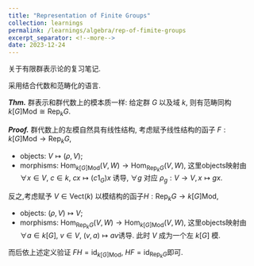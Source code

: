 ```yaml
---
title: "Representation of Finite Groups"
collection: learnings
permalink: /learnings/algebra/rep-of-fimite-groups
excerpt_separator: <!--more-->
date: 2023-12-24
---
```

关于有限群表示论的复习笔记.
<!--more-->

采用结合代数和范畴化的语言.

***Thm.*** 
群表示和群代数上的模本质一样: 给定群 $G$ 以及域 $k$, 则有范畴同构 $k[G]\mathsf{Mod} \cong \mathsf{Rep}_{k}G$.

***Proof.*** 
群代数上的左模自然具有线性结构, 考虑赋予线性结构的函子 $F: k[G]\mathsf{Mod} \to \mathsf{Rep}_ {k}G$, 
- objects: $V \mapsto (\rho,V)$;
- morphisms: $\mathrm{Hom}_ {k[G]\mathsf{Mod}}(V,W) \to \mathrm{Hom}_ {\mathsf{Rep}_ {k}G}(V,W),$
这里objects映射由 $\forall x \in V$, $c \in k$, $cx \mapsto (c1_{G})x$ 诱导, $\forall g$ 对应 $\rho_g: V\to V,\,x\mapsto gx$.

反之,考虑赋予 $V \in \mathsf{Vect}(k)$ 以模结构的函子$H: \mathsf{Rep}_ {k}G \to k[G]\mathsf{Mod}$,
- objects: $(\rho,V) \mapsto V$;
- morphisms: $\mathrm{Hom}_ {\mathsf{Rep}_ {k}G}(V,W) \to \mathrm{Hom}_ {k[G]\mathsf{Mod}}(V,W),$
这里objects映射由 $\forall a \in k[G]$, $v \in V$, $(v,a) \mapsto av$诱导. 此时 $V$ 成为一个左 $k[G]$ 模.

而后依上述定义验证 $FH=\mathrm{id}_ {k[G]\mathsf{Mod}}$, $HF=\mathrm{id}_ {\mathsf{Rep}_ {k}G}$即可.




